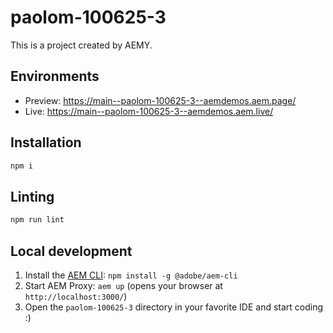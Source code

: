 # paolom-100625-3

This is a project created by AEMY.

## Environments

- Preview: https://main--paolom-100625-3--aemdemos.aem.page/
- Live: https://main--paolom-100625-3--aemdemos.aem.live/

## Installation

```sh
npm i
```

## Linting

```sh
npm run lint
```

## Local development

1. Install the [AEM CLI](https://github.com/adobe/helix-cli): `npm install -g @adobe/aem-cli`
1. Start AEM Proxy: `aem up` (opens your browser at `http://localhost:3000/`)
1. Open the `paolom-100625-3` directory in your favorite IDE and start coding :)
